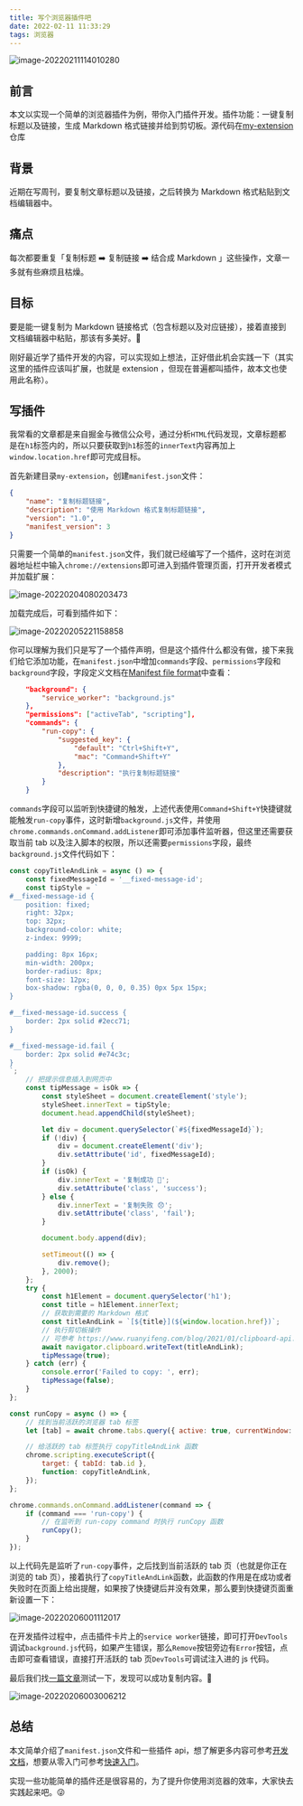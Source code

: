 ```yaml
---
title: 写个浏览器插件吧
date: 2022-02-11 11:33:29
tags: 浏览器
---
```


![image-20220211114010280](https://raw.githubusercontent.com/acmu/pictures/master/uPic/2022-02/11_11:40_BYHCz8.png)

## 前言

本文以实现一个简单的浏览器插件为例，带你入门插件开发。插件功能：一键复制标题以及链接，生成 Markdown 格式链接并给到剪切板。源代码在[my-extension](https://github.com/acmu/my-extension)仓库

## 背景

近期在写周刊，要复制文章标题以及链接，之后转换为 Markdown 格式粘贴到文档编辑器中。

## 痛点

每次都要重复「复制标题 ➡️ 复制链接 ➡️ 结合成 Markdown 」这些操作，文章一多就有些麻烦且枯燥。

## 目标

要是能一键复制为 Markdown 链接格式（包含标题以及对应链接），接着直接到文档编辑器中粘贴，那该有多美好。🤩

刚好最近学了插件开发的内容，可以实现如上想法，正好借此机会实践一下（其实这里的插件应该叫扩展，也就是 extension ，但现在普遍都叫插件，故本文也使用此名称）。

## 写插件

我常看的文章都是来自掘金与微信公众号，通过分析`HTML`代码发现，文章标题都是在`h1`标签内的，所以只要获取到`h1`标签的`innerText`内容再加上`window.location.href`即可完成目标。

首先新建目录`my-extension`，创建`manifest.json`文件：

```json
{
    "name": "复制标题链接",
    "description": "使用 Markdown 格式复制标题链接",
    "version": "1.0",
    "manifest_version": 3
}
```

只需要一个简单的`manifest.json`文件，我们就已经编写了一个插件，这时在浏览器地址栏中输入`chrome://extensions`即可进入到插件管理页面，打开开发者模式并加载扩展：

![image-20220204080203473](https://raw.githubusercontent.com/acmu/pictures/master/uPic/2022-02/04_08:02_EKQkFX.png)

加载完成后，可看到插件如下：

![image-20220205221158858](https://raw.githubusercontent.com/acmu/pictures/master/uPic/2022-02/05_22:11_GnbMaK.png)

你可以理解为我们只是写了一个插件声明，但是这个插件什么都没有做，接下来我们给它添加功能，在`manifest.json`中增加`commands`字段、`permissions`字段和`background`字段，字段定义文档在[Manifest file format](https://developer.chrome.com/docs/extensions/mv3/manifest/)中查看：

```json
    "background": {
        "service_worker": "background.js"
    },
    "permissions": ["activeTab", "scripting"],
    "commands": {
        "run-copy": {
            "suggested_key": {
                "default": "Ctrl+Shift+Y",
                "mac": "Command+Shift+Y"
            },
            "description": "执行复制标题链接"
        }
    }
```

`commands`字段可以监听到快捷键的触发，上述代表使用`Command+Shift+Y`快捷键就能触发`run-copy`事件，这时新增`background.js`文件，并使用`chrome.commands.onCommand.addListener`即可添加事件监听器，但这里还需要获取当前 tab 以及注入脚本的权限，所以还需要`permissions`字段，最终`background.js`文件代码如下：

```js
const copyTitleAndLink = async () => {
    const fixedMessageId = '__fixed-message-id';
    const tipStyle = `
#__fixed-message-id {
    position: fixed;
    right: 32px;
    top: 32px;
    background-color: white;
    z-index: 9999;

    padding: 8px 16px;
    min-width: 200px;
    border-radius: 8px;
    font-size: 12px;
    box-shadow: rgba(0, 0, 0, 0.35) 0px 5px 15px;
}

#__fixed-message-id.success {
    border: 2px solid #2ecc71;
}

#__fixed-message-id.fail {
    border: 2px solid #e74c3c;
}
`;
    // 把提示信息插入到网页中
    const tipMessage = isOk => {
        const styleSheet = document.createElement('style');
        styleSheet.innerText = tipStyle;
        document.head.appendChild(styleSheet);

        let div = document.querySelector(`#${fixedMessageId}`);
        if (!div) {
            div = document.createElement('div');
            div.setAttribute('id', fixedMessageId);
        }
        if (isOk) {
            div.innerText = '复制成功 🎉';
            div.setAttribute('class', 'success');
        } else {
            div.innerText = '复制失败 😞';
            div.setAttribute('class', 'fail');
        }

        document.body.append(div);

        setTimeout(() => {
            div.remove();
        }, 2000);
    };
    try {
        const h1Element = document.querySelector('h1');
        const title = h1Element.innerText;
        // 获取到需要的 Markdown 格式
        const titleAndLink = `[${title}](${window.location.href})`;
        // 执行剪切板操作
        // 可参考 https://www.ruanyifeng.com/blog/2021/01/clipboard-api.html
        await navigator.clipboard.writeText(titleAndLink);
        tipMessage(true);
    } catch (err) {
        console.error('Failed to copy: ', err);
        tipMessage(false);
    }
};

const runCopy = async () => {
    // 找到当前活跃的浏览器 tab 标签
    let [tab] = await chrome.tabs.query({ active: true, currentWindow: true });

    // 给活跃的 tab 标签执行 copyTitleAndLink 函数
    chrome.scripting.executeScript({
        target: { tabId: tab.id },
        function: copyTitleAndLink,
    });
};

chrome.commands.onCommand.addListener(command => {
    if (command === 'run-copy') {
        // 在监听到 run-copy command 时执行 runCopy 函数
        runCopy();
    }
});
```

以上代码先是监听了`run-copy`事件，之后找到当前活跃的 tab 页（也就是你正在浏览的 tab 页），接着执行了`copyTitleAndLink`函数，此函数的作用是在成功或者失败时在页面上给出提醒，如果按了快捷键后并没有效果，那么要到快捷键页面重新设置一下：

![image-20220206001112017](https://raw.githubusercontent.com/acmu/pictures/master/uPic/2022-02/06_00:11_Q7ylZw.png)

在开发插件过程中，点击插件卡片上的`service worker`链接，即可打开`DevTools`调试`background.js`代码，如果产生错误，那么`Remove`按钮旁边有`Error`按钮，点击即可查看错误，直接打开活跃的 tab 页`DevTools`可调试注入进的 js 代码。

最后我们找[一篇文章](https://juejin.cn/post/7056417977675022366)测试一下，发现可以成功复制内容。🎉

![image-20220206003006212](https://raw.githubusercontent.com/acmu/pictures/master/uPic/2022-02/06_00:30_Fh0Lob.png)

## 总结

本文简单介绍了`manifest.json`文件和一些插件 api，想了解更多内容可参考[开发文档](https://developer.chrome.com/docs/extensions/)，想要从零入门可参考[快速入门](https://developer.chrome.com/docs/extensions/mv3/getstarted/)。

实现一些功能简单的插件还是很容易的，为了提升你使用浏览器的效率，大家快去实践起来吧。😜
